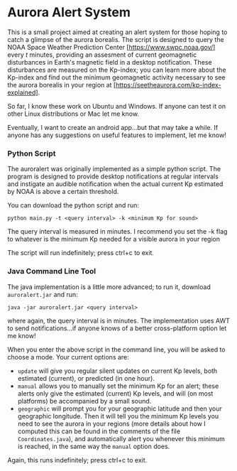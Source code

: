 # Aurora Alert System

This is a small project aimed at creating an alert system for those hoping to catch a glimpse of the aurora borealis. The script is designed to query the NOAA Space Weather Prediction Center [https://www.swpc.noaa.gov/] every *t* minutes, providing an assesment of current geomagnetic disturbances in Earth's magnetic field in a desktop notification. These disturbances are measured on the Kp-index; you can learn more about the Kp-index and find out the minimum geomagnetic activity necessary to see the aurora borealis in your region at [https://seetheaurora.com/kp-index-explained]. 

So far, I know these work on Ubuntu and Windows. If anyone can test it on other Linux distributions or Mac let me know.

Eventually, I want to create an android app...but that may take a while. If anyone has any suggestions on useful features to implement, let me know!


### Python Script

The auroralert was originally implemented as a simple python script. The program is designed to provide desktop notifications at regular intervals and instigate an audible notification when the actual current Kp estimated by NOAA is above a certain threshold.

You can download the python script and run:

`python main.py -t <query interval> -k <minimum Kp for sound>`

The query interval is measured in minutes. I recommend you set the -k flag to whatever is the minimum Kp needed for a visible aurora in your region

The script will run indefinitely; press ctrl+c to exit.


### Java Command Line Tool

The java implementation is a little more advanced; to run it, download `auroralert.jar` and run:

`java -jar auroralert.jar <query interval>`

where again, the query interval is in minutes. The implementation uses AWT to send notifications...if anyone knows of a better cross-platform option let me know!

When you enter the above script in the command line, you will be asked to choose a mode. Your current options are:
- `update` will give you regular silent updates on current Kp levels, both estimated (current), or predicted (in one hour).
- `manual` allows you to manually set the minimum Kp for an alert; these alerts only give the estimated (current) Kp levels, and will (on most platforms) be accompanied by a small sound. 
- `geographic` will prompt you for your geographic latitude and then your geographic longitude. Then it will tell you the minimum Kp levels you need to see the aurora in your regions (more details about how I computed this can be found in the comments of the file `Coordinates.java`), and automatically alert you whenever this minimum is reached, in the same way the `manual` option does.

Again, this runs indefinitely; press ctrl+c to exit.


